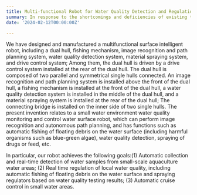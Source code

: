 ```yaml
---
title: Multi-functional Robot for Water Quality Detection and Regulation on Small Scale Aquaculture Water
summary: In response to the shortcomings and deficiencies of existing technology, mainly targeting the low efficiency of traditional water quality detection and artificial aquaculture in aquaculture waters, we have designed and manufactured a small water environment water quality monitoring and control water surface robot that can perform image recognition and autonomous path planning.
date: '2024-02-12T00:00:00Z'

---
```


We have designed and manufactured a multifunctional surface intelligent robot, including a dual hull, fishing mechanism, image recognition and path planning system, water quality detection system, material spraying system, and drive control system; Among them, the dual hull is driven by a drive control system installed at the rear of the dual hull. The dual hull is composed of two parallel and symmetrical single hulls connected. An image recognition and path planning system is installed above the front of the dual hull, a fishing mechanism is installed at the front of the dual hull, a water quality detection system is installed in the middle of the dual hull, and a material spraying system is installed at the rear of the dual hull; The connecting bridge is installed on the inner side of two single hulls. The present invention relates to a small water environment water quality monitoring and control water surface robot, which can perform image recognition and autonomous path planning, and has functions such as automatic fishing of floating debris on the water surface (including harmful organisms such as blue-green algae), water quality detection, spraying of drugs or feed, etc.

In particular, our robot achieves the following goals:(1) Automatic collection and real-time detection of water samples from small-scale aquaculture water areas; (2) Real time regulation of local water quality, including automatic fishing of floating debris on the water surface and spraying regulators based on water quality testing results; (3) Automatic cruise control in small water areas.

